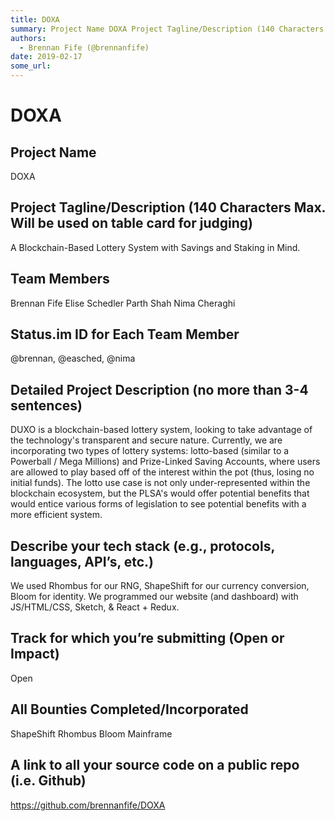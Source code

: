 ```yaml
---
title: DOXA
summary: Project Name DOXA Project Tagline/Description (140 Characters Max. Will be used on table card for judging) A Blockchain-Based Lottery System with Savings and Staking in Mind. Team Members Brennan Fife Elise Schedler Parth Shah Nima Cheraghi Status.im ID for Each Team Member @brennan, @easched, @nima Detailed Project Description (no more than 3-4 sentences) DUXO is a blockchain-based lottery system, looking to take advantage of the technologys transparent and secure nature. Currently, we are inco
authors:
  - Brennan Fife (@brennanfife)
date: 2019-02-17
some_url: 
---
```


# DOXA


## Project Name
DOXA

## Project Tagline/Description (140 Characters Max. Will be used on table card for judging)
A Blockchain-Based Lottery System with Savings and Staking in Mind.

## Team Members
Brennan Fife
Elise Schedler
Parth Shah 
Nima Cheraghi 

## Status.im ID for Each Team Member
@brennan, @easched, @nima

## Detailed Project Description (no more than 3-4 sentences)
DUXO is a blockchain-based lottery system, looking to take advantage of the technology's transparent and secure nature. Currently, we are incorporating two types of lottery systems: lotto-based (similar to a Powerball / Mega Millions) and Prize-Linked Saving Accounts, where users are allowed to play based off of the interest within the pot (thus, losing no initial funds). The lotto use case is not only under-represented within the blockchain ecosystem, but the PLSA's would offer potential benefits that would entice various forms of legislation to see potential benefits with a more efficient system.

## Describe your tech stack (e.g., protocols, languages, API’s, etc.)
We used Rhombus for our RNG, ShapeShift for our currency conversion, Bloom for identity. We programmed our website (and dashboard) with JS/HTML/CSS, Sketch, & React + Redux.

## Track for which you’re submitting (Open or Impact)
Open

## All Bounties Completed/Incorporated
ShapeShift
Rhombus
Bloom
Mainframe

## A link to all your source code on a public repo (i.e. Github)
https://github.com/brennanfife/DOXA




